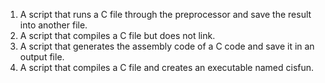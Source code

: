 1. A script that runs a C file through the preprocessor and save the result into another file.
2. A script that compiles a C file but does not link.
3. A script that generates the assembly code of a C code and save it in an output file.
4. A script that compiles a C file and creates an executable named cisfun.
